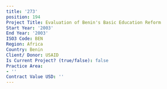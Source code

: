 ```yaml
---
title: '273'
position: 194
Project Title: Evaluation of Benin's Basic Education Reform
Start Year: '2003'
End Year: '2003'
ISO3 Code: BEN
Region: Africa
Country: Benin
Client/ Donor: USAID
Is Current Project? (true/false): false
Practice Area:
- ''
Contract Value USD: ''
---
```


